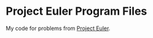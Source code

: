 # Project Euler Program Files #

My code for problems from [Project Euler](http://projecteuler.net).
